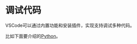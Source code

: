 # 调试代码

VSCode可以通过内置功能和安装插件，实现支持调试多种代码。

比如下面要介绍的[Python](https://book.crifan.com/books/make_life_better_python/website/)。
